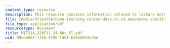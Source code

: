 ```yaml
---
content_type: resource
description: This resource contains information related to lecture notes.
file: /media/https%3A/open-learning-course-data-rc.s3.amazonaws.com/21a-226-ethnic-and-national-identity-fall-2011/99ed668f1f5b8f9bf401b303d024cd4e_MIT21A_226F11_24_Abu_El.pdf
file_type: application/pdf
resourcetype: Document
title: MIT21A_226F11_24_Abu_El.pdf
uid: 99ed668f-1f5b-8f9b-f401-b303d024cd4e
---
```


